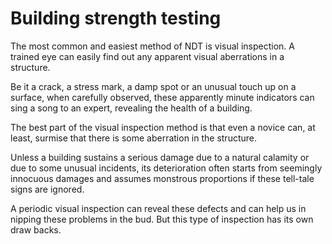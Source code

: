 # Building strength testing

The most common and easiest method of NDT is visual inspection. A trained eye can easily find out any apparent visual aberrations in a structure. 

Be it a crack, a stress mark, a damp spot or an unusual touch up on a surface, when carefully observed, these apparently minute indicators can sing a song to an expert, revealing the health of a building. 

The best part of the visual inspection method is that even a novice can, at least, surmise that there is some aberration in the structure. 

Unless a building sustains a serious damage due to a natural calamity or due to some unusual incidents, its deterioration often starts from seemingly innocuous damages and assumes monstrous proportions if these tell-tale signs are ignored. 

A periodic visual inspection can reveal these defects and can help us in nipping these problems in the bud. But this type of inspection has its own draw backs.

